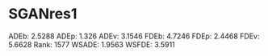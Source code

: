 # SGANres1

ADEb: 2.5288
ADEp: 1.326
ADEv: 3.1546
FDEb: 4.7246
FDEp: 2.4468
FDEv: 5.6628
Rank: 1577
WSADE: 1.9563
WSFDE: 3.5911